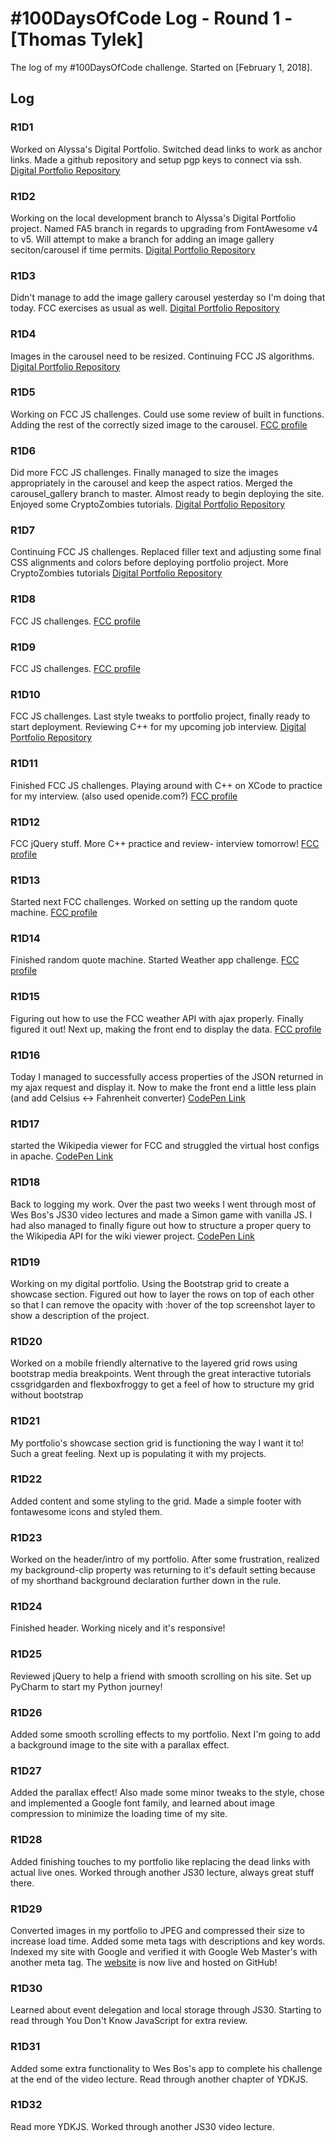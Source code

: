 # #100DaysOfCode Log - Round 1 - [Thomas Tylek]

The log of my #100DaysOfCode challenge. Started on [February 1, 2018].

## Log

### R1D1
Worked on Alyssa's Digital Portfolio. Switched dead links to work as anchor links. Made a github repository and setup pgp keys to connect via ssh. [Digital Portfolio Repository](https://github.com/zippkidd/alyssaDigitalPortfolio)

### R1D2
Working on the local development branch to Alyssa's Digital Portfolio project. Named FA5 branch in regards to upgrading from FontAwesome v4 to v5. Will attempt to make a branch for adding an image gallery seciton/carousel if time permits. [Digital Portfolio Repository](https://github.com/zippkidd/alyssaDigitalPortfolio)

### R1D3
Didn't manage to add the image gallery carousel yesterday so I'm doing that today. FCC exercises as usual as well. [Digital Portfolio Repository](https://github.com/zippkidd/alyssaDigitalPortfolio)

### R1D4
Images in the carousel need to be resized. Continuing FCC JS algorithms. [Digital Portfolio Repository](https://github.com/zippkidd/alyssaDigitalPortfolio)

### R1D5
Working on FCC JS challenges. Could use some review of built in functions. Adding the rest of the correctly sized image to the carousel. [FCC profile](https://www.freecodecamp.org/fcc5b2e0118-fd1e-4b82-bb9c-8e1152d968e5)

### R1D6
Did more FCC JS challenges. Finally managed to size the images appropriately in the carousel and keep the aspect ratios. Merged the carousel_gallery branch to master. Almost ready to begin deploying the site. Enjoyed some CryptoZombies tutorials. [Digital Portfolio Repository](https://github.com/zippkidd/alyssaDigitalPortfolio)

### R1D7
Continuing FCC JS challenges. Replaced filler text and adjusting some final CSS alignments and colors before deploying portfolio project. More CryptoZombies tutorials [Digital Portfolio Repository](https://github.com/zippkidd/alyssaDigitalPortfolio)

### R1D8
FCC JS challenges. [FCC profile](https://www.freecodecamp.org/fcc5b2e0118-fd1e-4b82-bb9c-8e1152d968e5)

### R1D9
FCC JS challenges. [FCC profile](https://www.freecodecamp.org/fcc5b2e0118-fd1e-4b82-bb9c-8e1152d968e5)

### R1D10
FCC JS challenges. Last style tweaks to portfolio project, finally ready to start deployment. Reviewing C++ for my upcoming job interview. [Digital Portfolio Repository](https://github.com/zippkidd/alyssaDigitalPortfolio)

### R1D11
Finished FCC JS challenges. Playing around with C++ on XCode to practice for my interview. (also used openide.com?) [FCC profile](https://www.freecodecamp.org/fcc5b2e0118-fd1e-4b82-bb9c-8e1152d968e5)

### R1D12
FCC jQuery stuff. More C++ practice and review- interview tomorrow! [FCC profile](https://www.freecodecamp.org/fcc5b2e0118-fd1e-4b82-bb9c-8e1152d968e5)

### R1D13
Started next FCC challenges. Worked on setting up the random quote machine. [FCC profile](https://www.freecodecamp.org/fcc5b2e0118-fd1e-4b82-bb9c-8e1152d968e5)

### R1D14
Finished random quote machine. Started Weather app challenge. [FCC profile](https://www.freecodecamp.org/fcc5b2e0118-fd1e-4b82-bb9c-8e1152d968e5)

### R1D15
Figuring out how to use the FCC weather API with ajax properly. Finally figured it out! Next up, making the front end to display the data. [FCC profile](https://www.freecodecamp.org/fcc5b2e0118-fd1e-4b82-bb9c-8e1152d968e5)

### R1D16
Today I managed to successfully access properties of the JSON returned in my ajax request and display it. Now to make the front end a little less plain (and add Celsius <-> Fahrenheit converter) [CodePen Link](https://codepen.io/zippkidd/pen/paaOvb?editors=1010)

### R1D17
started the Wikipedia viewer for FCC and struggled the virtual host configs in apache. [CodePen Link](https://codepen.io/zippkidd)

### R1D18
Back to logging my work. Over the past two weeks I went through most of Wes Bos's JS30 video lectures and made a Simon game with vanilla JS. I had also managed to finally figure out how to structure a proper query to the Wikipedia API for the wiki viewer project. [CodePen Link](https://codepen.io/zippkidd)

### R1D19
Working on my digital portfolio. Using the Bootstrap grid to create a showcase section. Figured out how to layer the rows on top of each other so that I can remove the opacity with :hover of the top screenshot layer to show a description of the project.

### R1D20
Worked on a mobile friendly alternative to the layered grid rows using bootstrap media breakpoints. Went through the great interactive tutorials cssgridgarden and flexboxfroggy to get a feel of how to structure my grid without bootstrap

### R1D21
My portfolio's showcase section grid is functioning the way I want it to! Such a great feeling. Next up is populating it with my projects.

### R1D22
Added content and some styling to the grid. Made a simple footer with fontawesome icons and styled them.

### R1D23
Worked on the header/intro of my portfolio. After some frustration, realized my background-clip property was returning to it's  default setting because of my shorthand background declaration further  down in the rule.

### R1D24
Finished header. Working nicely and it's responsive!

### R1D25
Reviewed jQuery to help a friend with smooth scrolling on his site. Set up PyCharm to start my Python journey!

### R1D26
Added some smooth scrolling effects to my portfolio. Next I'm going to add a background image to the site with a parallax effect.

### R1D27
Added the parallax effect! Also made some minor tweaks to the style, chose and implemented a Google font family, and learned about image compression to minimize the loading time of my site.

### R1D28
Added finishing touches to my portfolio like replacing the dead links with actual live ones. Worked through another JS30 lecture, always great stuff there.

### R1D29
Converted images in my portfolio to JPEG and compressed their size to increase load time. Added some meta tags with descriptions and key words. Indexed my site with Google and verified it with Google Web Master's with another meta tag. The [website](https://thomastylek.github.io/) is now live and hosted on GitHub!

### R1D30
Learned about event delegation and local storage through JS30. Starting to read through You Don't Know JavaScript for extra review.

### R1D31
Added some extra functionality to Wes Bos's app to complete his challenge at the end of the video lecture. Read through another chapter of YDKJS.

### R1D32
Read more YDKJS. Worked through another JS30 video lecture.
